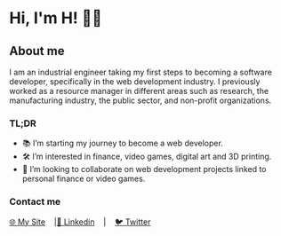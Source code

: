 # Hi, I'm H! 🗿👋

## About me

I am an industrial engineer taking my first steps to becoming a software developer, specifically in the web development industry. I previously worked as a resource manager in different areas such as research, the manufacturing industry, the public sector, and non-profit organizations.

### TL;DR

- 📚 I’m starting my journey to become a web developer.
- 🛠️ I’m interested in finance, video games, digital art and 3D printing.
- 🤝 I’m looking to collaborate on web development projects linked to personal finance or video games.

### Contact me

[🌐 My Site](https://her.lnd.ar)&nbsp; &nbsp; |[💼 Linkedin](https://www.linkedin.com/in/herlnd/)&nbsp; &nbsp; |&nbsp; &nbsp; [🐦 Twitter](https://twitter.com/herlnd)

<!---
herlnd/herlnd is a ✨ special ✨ repository because its `README.md` (this file) appears on your GitHub profile.
You can click the Preview link to take a look at your changes.
--->
